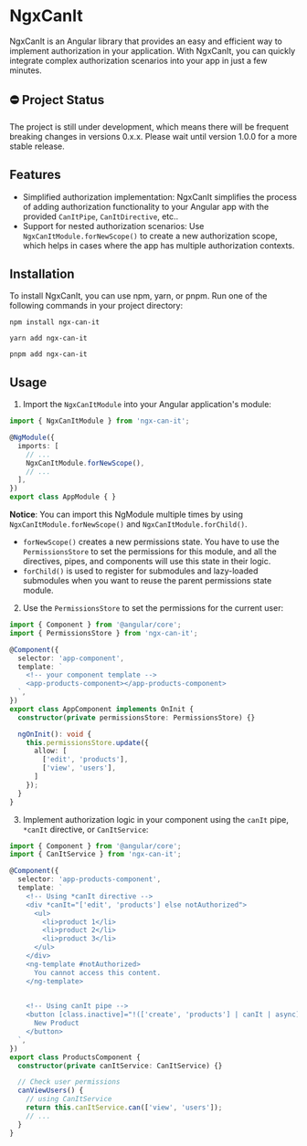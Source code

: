 # NgxCanIt

NgxCanIt is an Angular library that provides an easy and efficient way to implement authorization in your application. With NgxCanIt, you can quickly integrate complex authorization scenarios into your app in just a few minutes.

## ⛔ Project Status
The project is still under development, which means there will be frequent breaking changes in versions 0.x.x. Please wait until version 1.0.0 for a more stable release.

## Features

- Simplified authorization implementation: NgxCanIt simplifies the process of adding authorization functionality to your Angular app with the provided `CanItPipe`, `CanItDirective`, etc..
- Support for nested authorization scenarios: Use `NgxCanItModule.forNewScope()` to create a new authorization scope, which helps in cases where the app has multiple authorization contexts.

## Installation

To install NgxCanIt, you can use npm, yarn, or pnpm. Run one of the following commands in your project directory:

```shell
npm install ngx-can-it
```

```shell
yarn add ngx-can-it
```

```shell
pnpm add ngx-can-it
```

## Usage

1. Import the `NgxCanItModule` into your Angular application's module:

```typescript
import { NgxCanItModule } from 'ngx-can-it';

@NgModule({
  imports: [
    // ...
    NgxCanItModule.forNewScope(),
    // ...
  ],
})
export class AppModule { }
```

**Notice**:
You can import this NgModule multiple times by using `NgxCanItModule.forNewScope()` and `NgxCanItModule.forChild()`.
- `forNewScope()` creates a new permissions state. You have to use the `PermissionsStore` to set the permissions for this module, and all the directives, pipes, and components will use this state in their logic.
- `forChild()` is used to register for submodules and lazy-loaded submodules when you want to reuse the parent permissions state module.

2. Use the `PermissionsStore` to set the permissions for the current user:

```typescript
import { Component } from '@angular/core';
import { PermissionsStore } from 'ngx-can-it';

@Component({
  selector: 'app-component',
  template: `
    <!-- your component template -->
    <app-products-component></app-products-component>
  `,
})
export class AppComponent implements OnInit {
  constructor(private permissionsStore: PermissionsStore) {}

  ngOnInit(): void {
    this.permissionsStore.update({
      allow: [
        ['edit', 'products'],
        ['view', 'users'],
      ]
    });
  }
}
```

3. Implement authorization logic in your component using the `canIt` pipe, `*canIt` directive, or `CanItService`:

```typescript
import { Component } from '@angular/core';
import { CanItService } from 'ngx-can-it';

@Component({
  selector: 'app-products-component',
  template: `
    <!-- Using *canIt directive -->
    <div *canIt="['edit', 'products'] else notAuthorized">
      <ul>
        <li>product 1</li>
        <li>product 2</li>
        <li>product 3</li>
      </ul>
    </div>
    <ng-template #notAuthorized>
      You cannot access this content.
    </ng-template>
  

    <!-- Using canIt pipe -->
    <button [class.inactive]="!(['create', 'products'] | canIt | async)">
      New Product
    </button>
  `,
})
export class ProductsComponent {
  constructor(private canItService: CanItService) {}

  // Check user permissions
  canViewUsers() {
    // using CanItService
    return this.canItService.can(['view', 'users']);
    // ...
  }
}
```
